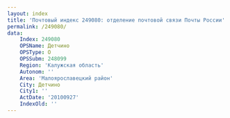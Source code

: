 ```yaml
---
layout: index
title: 'Почтовый индекс 249080: отделение почтовой связи Почты России'
permalink: /249080/
data:
    Index: 249080
    OPSName: Детчино
    OPSType: О
    OPSSubm: 248099
    Region: 'Калужская область'
    Autonom: ''
    Area: 'Малоярославецкий район'
    City: Детчино
    City1: ''
    ActDate: '20100927'
    IndexOld: ''
---
```

